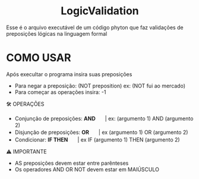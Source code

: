 <h1 align="center"> LogicValidation </h1>


Esse é o arquivo executável de um código phyton que faz validações  de preposições lógicas na linguagem formal

# COMO USAR
Após execultar o programa insira suas preposições
- Para negar  a preposição: (NOT preposition)   ex: (NOT fui ao mercado)
- Para começar as operações insira: -1

🛠️ OPERAÇÕES
- Conjunção de preposições: **AND**ㅤㅤ| ex: (argumento 1) AND (argumento 2)
- Disjunção de preposições: **OR**ㅤㅤ| ex (argumento 1) OR (argumento 2)
- Condicionar: **IF THEN**ㅤㅤ| ex IF (argumento 1) THEN (argumento 2)

⚠️ IMPORTANTE
- AS preposições devem estar entre parênteses
- Os operadores AND OR NOT devem estar em MAIÚSCULO
